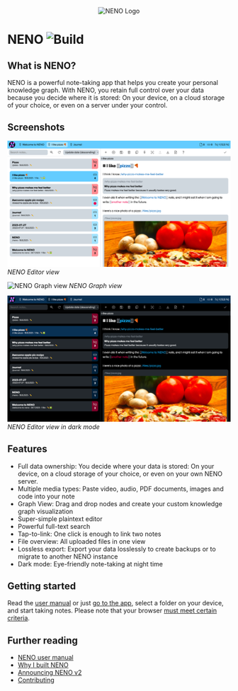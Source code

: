 <p align="center">
  <img
    style="text-align: center;"
    src="./frontend/public/assets/app-icon/logo.svg"
    alt="NENO Logo"
    width="200" height="200" 
  >
</p>

# NENO ![Build](https://github.com/SebastianZimmer/neno/actions/workflows/build.yml/badge.svg)

## What is NENO?

NENO is a powerful note-taking app that helps you create your personal knowledge graph. With NENO, you retain full control over your data because you decide where it is stored: On your device, on a cloud storage of your choice, or even on a server under your control.

## Screenshots

![NENO Editor view](./docs/img/neno-light.png)
*NENO Editor view*

![NENO Graph view](./docs/img/graph%20view.png)
*NENO Graph view*

![NENO Editor view in dark mode](./docs/img/neno-dark.png)
*NENO Editor view in dark mode*

## Features

* Full data ownership: You decide where your data is stored: On your device, on a cloud storage of your choice, or even on your own NENO server.
* Multiple media types: Paste video, audio, PDF documents, images and code into your note
* Graph View: Drag and drop nodes and create your custom knowledge graph visualization
* Super-simple plaintext editor
* Powerful full-text search
* Tap-to-link: One click is enough to link two notes
* File overview: All uploaded files in one view
* Lossless export: Export your data losslessly to create backups or to migrate to another NENO instance
* Dark mode: Eye-friendly note-taking at night time

## Getting started

Read the [user manual](./docs/index.md) or just [go to the app](https://sebastianzimmer.github.io/neno/login), select a folder on your device, and start taking notes. Please note that your browser
[must meet certain criteria](./docs/index.md#local-mode).

## Further reading

* [NENO user manual](./docs/index.md)
* [Why I built NENO](./docs/posts/Serendipity.md)
* [Announcing NENO v2](./docs/posts/v2.md)
* [Contributing](./CONTRIBUTING.md)
